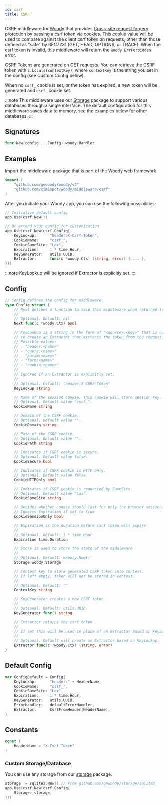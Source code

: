 ```yaml
---
id: csrf
title: CSRF
---
```


CSRF middleware for [Woody](https://github.com/gowoody/woody) that provides [Cross-site request forgery](https://en.wikipedia.org/wiki/Cross-site_request_forgery) protection by passing a csrf token via cookies. This cookie value will be used to compare against the client csrf token on requests, other than those defined as "safe" by RFC7231 \(GET, HEAD, OPTIONS, or TRACE\). When the csrf token is invalid, this middleware will return the `woody.ErrForbidden` error. 

CSRF Tokens are generated on GET requests. You can retrieve the CSRF token with `c.Locals(contextKey)`, where `contextKey` is the string you set in the config (see Custom Config below).

When no `csrf_` cookie is set, or the token has expired, a new token will be generated and `csrf_` cookie set.

:::note
This middleware uses our [Storage](https://github.com/gowoody/storage) package to support various databases through a single interface. The default configuration for this middleware saves data to memory, see the examples below for other databases.
:::

## Signatures

```go
func New(config ...Config) woody.Handler
```

## Examples

Import the middleware package that is part of the Woody web framework

```go
import (
    "github.com/gowoody/woody/v2"
    "github.com/ximispot/woody/middleware/csrf"
)
```

After you initiate your Woody app, you can use the following possibilities:

```go
// Initialize default config
app.Use(csrf.New())

// Or extend your config for customization
app.Use(csrf.New(csrf.Config{
    KeyLookup:      "header:X-Csrf-Token",
    CookieName:     "csrf_",
	CookieSameSite: "Lax",
    Expiration:     1 * time.Hour,
    KeyGenerator:   utils.UUID,
    Extractor:      func(c *woody.Ctx) (string, error) { ... },
}))
```

:::note
KeyLookup will be ignored if Extractor is explicitly set.
:::

## Config

```go
// Config defines the config for middleware.
type Config struct {
    // Next defines a function to skip this middleware when returned true.
    //
    // Optional. Default: nil
    Next func(c *woody.Ctx) bool

    // KeyLookup is a string in the form of "<source>:<key>" that is used
    // to create an Extractor that extracts the token from the request.
    // Possible values:
    // - "header:<name>"
    // - "query:<name>"
    // - "param:<name>"
    // - "form:<name>"
    // - "cookie:<name>"
    //
    // Ignored if an Extractor is explicitly set.
    //
    // Optional. Default: "header:X-CSRF-Token"
    KeyLookup string

    // Name of the session cookie. This cookie will store session key.
	// Optional. Default value "csrf_".
    CookieName string

    // Domain of the CSRF cookie.
    // Optional. Default value "".
    CookieDomain string

    // Path of the CSRF cookie.
    // Optional. Default value "".
    CookiePath string

    // Indicates if CSRF cookie is secure.
    // Optional. Default value false.
    CookieSecure bool

    // Indicates if CSRF cookie is HTTP only.
    // Optional. Default value false.
    CookieHTTPOnly bool

    // Indicates if CSRF cookie is requested by SameSite.
    // Optional. Default value "Lax".
    CookieSameSite string

    // Decides whether cookie should last for only the browser sesison.
    // Ignores Expiration if set to true
    CookieSessionOnly bool

    // Expiration is the duration before csrf token will expire
    //
    // Optional. Default: 1 * time.Hour
    Expiration time.Duration

    // Store is used to store the state of the middleware
    //
    // Optional. Default: memory.New()
    Storage woody.Storage

    // Context key to store generated CSRF token into context.
    // If left empty, token will not be stored in context.
    //
    // Optional. Default: ""
    ContextKey string

    // KeyGenerator creates a new CSRF token
    //
    // Optional. Default: utils.UUID
    KeyGenerator func() string

    // Extractor returns the csrf token
    //
    // If set this will be used in place of an Extractor based on KeyLookup.
    //
    // Optional. Default will create an Extractor based on KeyLookup.
    Extractor func(c *woody.Ctx) (string, error)
}
```

## Default Config

```go
var ConfigDefault = Config{
	KeyLookup:      "header:" + HeaderName,
	CookieName:     "csrf_",
	CookieSameSite: "Lax",
	Expiration:     1 * time.Hour,
	KeyGenerator:   utils.UUID,
	ErrorHandler:   defaultErrorHandler,
	Extractor:      CsrfFromHeader(HeaderName),
}
```

## Constants

```go
const (
    HeaderName = "X-Csrf-Token"
)
```

### Custom Storage/Database

You can use any storage from our [storage](https://github.com/gowoody/storage/) package.

```go
storage := sqlite3.New() // From github.com/gowoody/storage/sqlite3
app.Use(csrf.New(csrf.Config{
	Storage: storage,
}))
```
